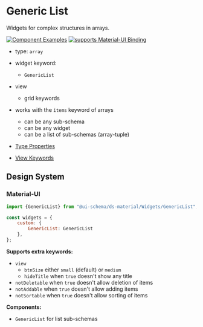 # Generic List

Widgets for complex structures in arrays.

[![Component Examples](https://img.shields.io/badge/Examples-green?labelColor=1d3d39&color=1a6754&logoColor=ffffff&style=flat-square&logo=plex)](#demo-ui-generator) [![supports Material-UI Binding](https://img.shields.io/badge/Material-green?labelColor=1a237e&color=0d47a1&logoColor=ffffff&style=flat-square&logo=material-ui)](#material-ui)

- type: `array`
- widget keyword:
    - `GenericList`
- view
    - grid keywords
- works with the `items` keyword of arrays
    - can be any sub-schema
    - can be any widget
    - can be a list of sub-schemas (array-tuple)

- [Type Properties](/docs/schema#type-array)
- [View Keywords](/docs/schema#view-keyword)

## Design System

### Material-UI

```js
import {GenericList} from "@ui-schema/ds-material/Widgets/GenericList";

const widgets = {
    custom: {
        GenericList: GenericList
    },
};
```

**Supports extra keywords:**

- `view`
    - `btnSize` either `small` (default) or `medium`
    - `hideTitle` when `true` doesn't show any title
- `notDeletable` when `true` doesn't allow deletion of items
- `notAddable` when `true` doesn't allow adding items
- `notSortable` when `true` doesn't allow sorting of items

**Components:**

- `GenericList` for list sub-schemas
